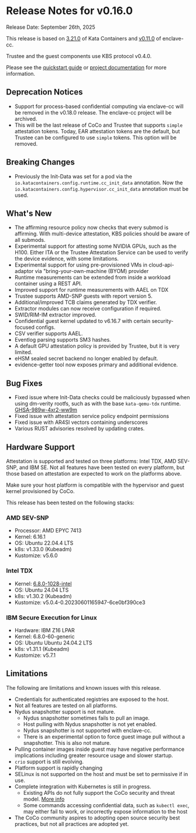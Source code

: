 # Release Notes for v0.16.0

Release Date: September 26th, 2025

This release is based on [3.21.0](https://github.com/kata-containers/kata-containers/releases/tag/3.21.0) of Kata Containers
and [v0.11.0](https://github.com/confidential-containers/enclave-cc/releases/tag/v0.11.0) of enclave-cc.

Trustee and the guest components use KBS protocol v0.4.0.

Please see the [quickstart guide](https://confidentialcontainers.org/docs/getting-started/) or [project documentation](https://confidentialcontainers.org/docs) for more information.

## Deprecation Notices
* Support for process-based confidential computing via enclave-cc will be removed in the v0.18.0 release.
  The enclave-cc project will be archived.
* This will be the last release of CoCo and Trustee that supports `simple` attestation tokens.
  Today, EAR attestation tokens are the default, but Trustee can be configured to use `simple` tokens.
  This option will be removed.

## Breaking Changes

* Previously the Init-Data was set for a pod via the `io.katacontainers.config.runtime.cc_init_data` annotation.
  Now the `io.katacontainers.config.hypervisor.cc_init_data` annotation must be used.

## What's New

* The affirming resource policy now checks that every submod is affirming. With multi-device attestation,
  KBS policies should be aware of all submods.
* Experimental support for attesting some NVIDIA GPUs, such as the H100. Either ITA or the Trustee
  Attestation Service can be used to verify the device evidence, with some limitations.
* Experimental support for using pre-provisioned VMs in cloud-api-adaptor via "bring-your-own-machine (BYOM) provider
* Runtime measurements can be extended from inside a workload container using a REST API.
* Improved support for runtime measurements with AAEL on TDX
* Trustee supports AMD-SNP guests with report version 5.
* Additional/improved TCB claims generated by TDX verifier.
* Extractor modules can now receive configuration if required.
* SWID/RIM-IM extractor improved.
* Confidential guest kernel updated to v6.16.7 with certain security-focused configs.
* CSV verifier supports AAEL.
* Eventlog parsing supports SM3 hashes.
* A default GPU attestation policy is provided by Trustee, but it is very limited.
* eHSM sealed secret backend no longer enabled by default.
* evidence-getter tool now exposes primary and additional evidence.

## Bug Fixes

* Fixed issue where Init-Data checks could be maliciously bypassed when using dm-verity rootfs, such as with the base `kata-qemu-tdx` runtime. [GHSA-989w-4xr2-ww9m](https://github.com/kata-containers/kata-containers/security/advisories/GHSA-989w-4xr2-ww9m)
* Fixed issue with attestation service policy endpoint permissions
* Fixed issue with AR4SI vectors containing underscores
* Various RUST advisories resolved by updating crates.

## Hardware Support

Attestation is supported and tested on three platforms: Intel TDX, AMD SEV-SNP, and IBM SE.
Not all features have been tested on every platform, but those based on attestation
are expected to work on the platforms above.

Make sure your host platform is compatible with the hypervisor and guest kernel
provisioned by CoCo.

This release has been tested on the following stacks:

### AMD SEV-SNP

* Processor: AMD EPYC 7413
* Kernel: 6.16.1
* OS: Ubuntu 22.04.4 LTS
* k8s: v1.33.0 (Kubeadm)
* Kustomize: v5.6.0

### Intel TDX

* Kernel: [6.8.0-1028-intel](https://git.launchpad.net/~kobuk-team/ubuntu/+source/linux-intel/tree/?h=noble-main-next)
* OS: Ubuntu 24.04 LTS
* k8s: v1.30.2 (Kubeadm)
* Kustomize: v5.0.4-0.20230601165947-6ce0bf390ce3

### IBM Secure Execution for Linux

* Hardware: IBM Z16 LPAR
* Kernel: 6.8.0-60-generic
* OS: Ubuntu Ubuntu 24.04.2 LTS
* k8s: v1.31.1 (Kubeadm)
* Kustomize: v5.7.1

## Limitations

The following are limitations and known issues with this release.

* Credentials for authenticated registries are exposed to the host.
* Not all features are tested on all platforms.
* Nydus snapshotter support is not mature.
  * Nydus snapshotter sometimes fails to pull an image.
  * Host pulling with Nydus snapshotter is not yet enabled.
  * Nydus snapshotter is not supported with enclave-cc.
  * There is an experimental option to force guest image pull without a snapshotter.
    This is also not mature.
* Pulling container images inside guest may have negative performance implications including greater resource usage and slower startup.
* `crio` support is still evolving.
* Platform support is rapidly changing
* SELinux is not supported on the host and must be set to permissive if in use.
* Complete integration with Kubernetes is still in progress.
  * Existing APIs do not fully support the CoCo security and threat model. [More info](https://github.com/confidential-containers/confidential-containers/issues/53)
  * Some commands accessing confidential data, such as `kubectl exec`, may either fail to work, or incorrectly expose information to the host
* The CoCo community aspires to adopting open source security best practices, but not all practices are adopted yet.
